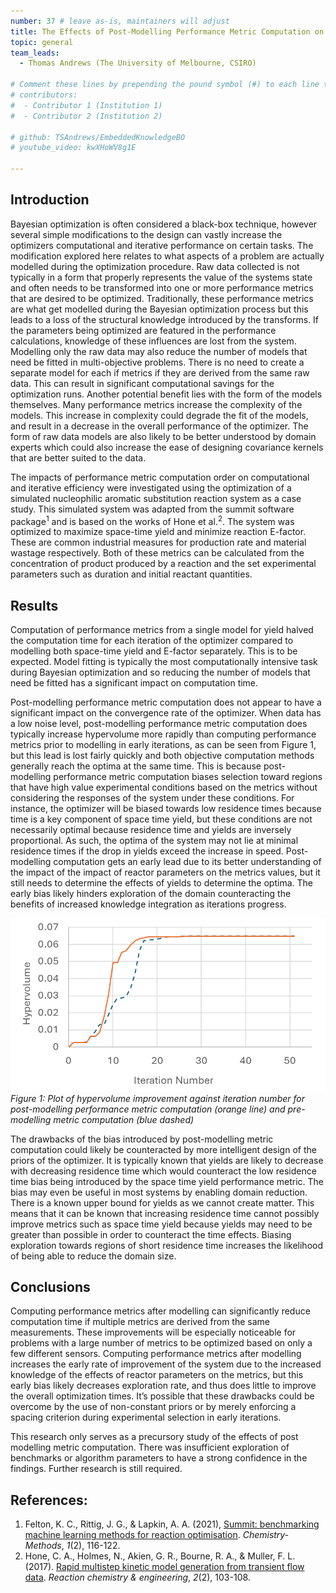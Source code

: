 ```yaml
---
number: 37 # leave as-is, maintainers will adjust
title: The Effects of Post-Modelling Performance Metric Computation on the Efficiency of Bayesian Optimizers
topic: general
team_leads:
  - Thomas Andrews (The University of Melbourne, CSIRO)

# Comment these lines by prepending the pound symbol (#) to each line to hide these elements
# contributors:
#  - Contributor 1 (Institution 1)
#  - Contributor 2 (Institution 2)

# github: TSAndrews/EmbeddedKnowledgeBO
# youtube_video: kwXHoWV8g1E

---
```


## Introduction
Bayesian optimization is often considered a black-box technique, however several simple modifications to 
the design can vastly increase the optimizers computational and iterative performance on certain tasks. The
modification explored here relates to what aspects of a problem are actually modelled during the optimization 
procedure. Raw data collected is not typically in a form that properly represents the value of the systems 
state and often needs to be transformed into one or more performance metrics that are desired to be optimized.
Traditionally, these performance metrics are what get modelled during the Bayesian optimization process but this 
leads to a loss of the structural knowledge introduced by the transforms. If the parameters being optimized 
are featured in the performance calculations, knowledge of these influences are lost from the system. Modelling 
only the raw data may also reduce the number of models that need be fitted in multi-objective problems. There is 
no need to create a separate model for each if metrics if they are derived from the same raw data. This can 
result in significant computational savings for the optimization runs. Another potential benefit lies with the
form of the models themselves. Many performance metrics increase the complexity of the models. This increase in
complexity could degrade the fit of the models, and result in a decrease in the overall performance of the 
optimizer. The form of raw data models are also likely to be better understood by domain experts which could 
also increase the ease of designing covariance kernels that are better suited to the data. 

The impacts of performance metric computation order on computational and iterative efficiency were investigated using
the optimization of a simulated nucleophilic aromatic substitution reaction system as a case study. This simulated 
system was adapted from the summit software package<sup>1</sup> and is based on the works of Hone et 
al.<sup>2</sup>. The system was optimized to maximize space-time yield and minimize reaction E-factor. 
These are common industrial measures for production rate and material wastage respectively. Both of these
metrics can be calculated from the concentration of product produced by a reaction and the set experimental 
parameters such as duration and initial reactant quantities.

## Results
Computation of performance metrics from a single model for yield halved the computation time for each iteration of 
the optimizer compared to modelling both space-time yield and E-factor separately. This is to be expected. 
Model fitting is typically the most computationally intensive task during Bayesian optimization and so 
reducing the number of models that need be fitted has a significant impact on computation time.

Post-modelling performance metric computation does not appear to have a significant impact on the convergence rate of 
the optimizer. When data has a low noise level, post-modelling performance metric computation does typically increase
hypervolume more rapidly than computing performance metrics prior to modelling in early iterations, as can be seen from Figure 1, but this lead is 
lost fairly quickly and both objective computation methods generally reach the optima at the same
time. This is because post-modelling performance metric computation biases selection toward regions that have
high value experimental conditions based on the metrics without considering the responses of the system under these conditions.
For instance, the optimizer will be biased towards low residence times because time is a key component of space time yield, but
these conditions are not necessarily optimal because residence time and yields are inversely proportional. As such, the optima of
the system may not lie at minimal residence times if the drop in yields exceed the increase in speed. Post-modelling computation 
gets an early lead due to its better understanding of the impact of the impact of reactor parameters on the metrics values, but it
still needs to determine the effects of yields to determine the optima. The early bias likely hinders exploration of the domain
counteracting the benefits of increased knowledge integration as iterations progress. 

![Plot of hypervolume improvement against iteration number](https://github.com/TSAndrews/EmbeddedKnowledgeBO/blob/b9df31f1587068a08dc98b9ba5ce14b0cd856056/results/HypervolumePlotMetricCompOrder.png?raw=True)
*Figure 1: Plot of hypervolume improvement against iteration number for post-modelling performance metric computation (orange line) and pre-modelling metric computation (blue dashed)*

The drawbacks of the bias introduced by post-modelling metric computation could likely be counteracted by more intelligent design
of the priors of the optimizer. It is typically known that yields are likely to decrease with decreasing residence time which would
counteract the low residence time bias being introduced by the space time yield performance metric. The bias may even be useful in 
most systems by enabling domain reduction. There is a known upper bound for yields as we cannot create matter. This means that it 
can be known that increasing residence time cannot possibly improve metrics such as space time yield because yields may need to be
greater than possible in order to counteract the time effects. Biasing exploration towards regions of short residence 
time increases the likelihood of being able to reduce the domain size.

## Conclusions
Computing performance metrics after modelling can significantly reduce computation time if multiple metrics are derived from the same
measurements. These improvements will be especially noticeable for problems with a large number of metrics to be optimized based on only 
a few different sensors.
Computing performance metrics after modelling increases the early rate of improvement of the system due to the increased knowledge of
the effects of reactor parameters on the metrics, but this early bias likely decreases exploration rate, and thus does little to improve
the overall optimization times. It’s possible that these drawbacks could be overcome by the use of non-constant priors or by merely 
enforcing a spacing criterion during experimental selection in early iterations. 

This research only serves as a precursory study of the effects of post modelling metric computation. There was insufficient 
exploration of benchmarks or algorithm parameters to have a strong confidence in the findings. Further research is still required.

## References:
1. Felton, K. C., Rittig, J. G., & Lapkin, A. A. (2021), [Summit: benchmarking machine learning methods for reaction optimisation](https://doi.org/10.1002/cmtd.202000051). _Chemistry‐Methods_, _1_(2), 116-122.
2. Hone, C. A., Holmes, N., Akien, G. R., Bourne, R. A., & Muller, F. L. (2017). [Rapid multistep kinetic model generation from transient flow data](https://doi.org/10.1039/C6RE00109B). _Reaction chemistry & engineering_, _2_(2), 103-108.
